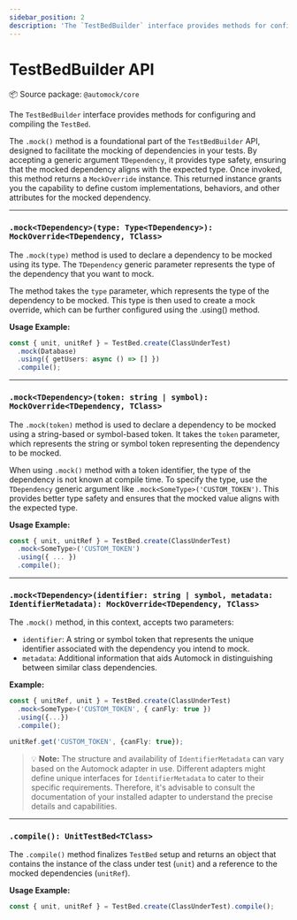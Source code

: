 ```yaml
---
sidebar_position: 2
description: 'The `TestBedBuilder` interface provides methods for configuring and compiling the `TestBed`.'
---
```


# TestBedBuilder API

:package: Source package: `@automock/core`

The `TestBedBuilder` interface provides methods for configuring and compiling the `TestBed`.

The `.mock()` method is a foundational part of the `TestBedBuilder` API, designed to facilitate the mocking of
dependencies in your tests. By accepting a generic argument `TDependency`, it provides type safety, ensuring that the
mocked dependency aligns with the expected type. Once invoked, this method returns a `MockOverride` instance. This
returned instance grants you the capability to define custom implementations, behaviors, and other attributes for the
mocked dependency.

---

### `.mock<TDependency>(type: Type<TDependency>): MockOverride<TDependency, TClass>`

The `.mock(type)` method is used to declare a dependency to be mocked using its type. The `TDependency` generic
parameter represents the type of the dependency that you want to mock.

The method takes the `type` parameter, which represents the type of the dependency to be mocked. This type is then used
to create a mock override, which can be further configured using the .using() method.

**Usage Example:**

```typescript
const { unit, unitRef } = TestBed.create(ClassUnderTest)
  .mock(Database)
  .using({ getUsers: async () => [] })
  .compile();
```

---

### `.mock<TDependency>(token: string | symbol): MockOverride<TDependency, TClass>`

The `.mock(token)` method is used to declare a dependency to be mocked using a string-based or symbol-based token.
It takes the `token` parameter, which represents the string or symbol token representing the dependency to be mocked.

When using `.mock()` method with a token identifier, the type of the dependency is not known at compile time. To specify
the type, use the `TDependency` generic argument like `.mock<SomeType>('CUSTOM_TOKEN')`. This provides better type
safety and ensures that the mocked value aligns with the expected type.

**Usage Example:**

```typescript
const { unit, unitRef } = TestBed.create(ClassUnderTest)
  .mock<SomeType>('CUSTOM_TOKEN')
  .using({ ... })
  .compile();
```

---

### `.mock<TDependency>(identifier: string | symbol, metadata: IdentifierMetadata): MockOverride<TDependency, TClass>`

The `.mock()` method, in this context, accepts two parameters:

- `identifier`: A string or symbol token that represents the unique identifier associated with the dependency you intend
  to mock.
- `metadata`: Additional information that aids Automock in distinguishing between similar class dependencies.

**Example:**

```typescript
const { unitRef, unit } = TestBed.create(ClassUnderTest)
  .mock<SomeType>('CUSTOM_TOKEN', { canFly: true })
  .using({...})
  .compile();

unitRef.get('CUSTOM_TOKEN', {canFly: true});
```

> :bulb: **Note:** The structure and availability of `IdentifierMetadata` can vary based on the Automock adapter in use. Different adapters might define unique interfaces for `IdentifierMetadata` to cater to their specific requirements. Therefore, it's advisable to consult the documentation of your installed adapter to understand the precise details and capabilities.

---

### `.compile(): UnitTestBed<TClass>`

The `.compile()` method finalizes `TestBed` setup and returns an object that contains the instance of the class under
test (`unit`) and a reference to the mocked dependencies (`unitRef`).

**Usage Example:**

```typescript
const { unit, unitRef } = TestBed.create(ClassUnderTest).compile();
```
